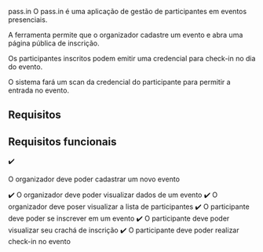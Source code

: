 pass.in
O pass.in é uma aplicação de gestão de participantes em eventos presenciais.

A ferramenta permite que o organizador cadastre um evento e abra uma página pública de inscrição.

Os participantes inscritos podem emitir uma credencial para check-in no dia do evento.

O sistema fará um scan da credencial do participante para permitir a entrada no evento.

## Requisitos

## Requisitos funcionais
✔️ <p>O organizador deve poder cadastrar um novo evento</p>
✔️ O organizador deve poder visualizar dados de um evento
✔️ O organizador deve poser visualizar a lista de participantes
✔️ O participante deve poder se inscrever em um evento
✔️ O participante deve poder visualizar seu crachá de inscrição
✔️ O participante deve poder realizar check-in no evento
